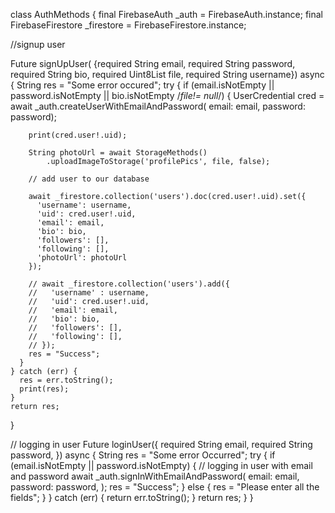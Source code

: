 class AuthMethods {
  final FirebaseAuth _auth = FirebaseAuth.instance;
  final FirebaseFirestore _firestore = FirebaseFirestore.instance;

  //signup user

  Future<String> signUpUser(
      {required String email,
      required String password,
      required String bio,
      required Uint8List file,
      required String username}) async {
    String res = "Some error occured";
    try {
      if (email.isNotEmpty ||
          password.isNotEmpty ||
          bio.isNotEmpty /*file!= null*/) {
        UserCredential cred = await _auth.createUserWithEmailAndPassword(
            email: email, password: password);

        print(cred.user!.uid);

        String photoUrl = await StorageMethods()
            .uploadImageToStorage('profilePics', file, false);

        // add user to our database

        await _firestore.collection('users').doc(cred.user!.uid).set({
          'username': username,
          'uid': cred.user!.uid,
          'email': email,
          'bio': bio,
          'followers': [],
          'following': [],
          'photoUrl': photoUrl
        });

        // await _firestore.collection('users').add({
        //   'username' : username,
        //   'uid': cred.user!.uid,
        //   'email': email,
        //   'bio': bio,
        //   'followers': [],
        //   'following': [],
        // });
        res = "Success";
      }
    } catch (err) {
      res = err.toString();
      print(res);
    }
    return res;
  }

  // logging in user
  Future<String> loginUser({
    required String email,
    required String password,
  }) async {
    String res = "Some error Occurred";
    try {
      if (email.isNotEmpty || password.isNotEmpty) {
        // logging in user with email and password
        await _auth.signInWithEmailAndPassword(
          email: email,
          password: password,
        );
        res = "Success";
      } else {
        res = "Please enter all the fields";
      }
    } catch (err) {
      return err.toString();
    }
    return res;
  }
}
